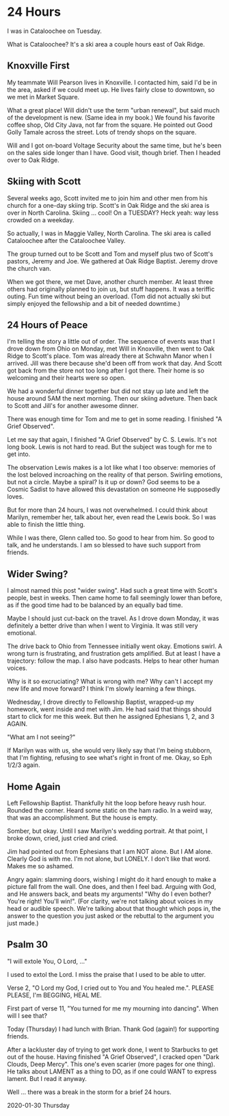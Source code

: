 # 24 Hours

I was in Cataloochee on Tuesday.

What is Cataloochee? It's a ski area a couple hours east of Oak Ridge.

## Knoxville First

My teammate Will Pearson lives in Knoxville.
I contacted him, said I'd be in the area, asked if we could meet up.
He lives fairly close to downtown, so we met in Market Square.

What a great place! Will didn't use the term "urban renewal",
but said much of the development is new. (Same idea in my book.)
We found his favorite coffee shop, Old City Java, not far from the square.
He pointed out Good Golly Tamale across the street. Lots of trendy
shops on the square.

Will and I got on-board Voltage Security about the same time,
but he's been on the sales side longer than I have.
Good visit, though brief. Then I headed over to Oak Ridge.

## Skiing with Scott

Several weeks ago, Scott invited me to join him and other men
from his church for a one-day skiing trip. Scott's in Oak Ridge
and the ski area is over in North Carolina. Skiing ... cool!
On a TUESDAY? Heck yeah: way less crowded on a weekday.

So actually, I was in Maggie Valley, North Carolina.
The ski area is called Cataloochee after the Cataloochee Valley.

The group turned out to be Scott and Tom and myself plus two of
Scott's pastors, Jeremy and Joe. We gathered at Oak Ridge Baptist.
Jeremy drove the church van.

When we got there, we met Dave, another church member. At least
three others had originally planned to join us, but stuff happens.
It was a teriffic outing. Fun time without being an overload.
(Tom did not actually ski but simply enjoyed the fellowship
and a bit of needed downtime.)

## 24 Hours of Peace

I'm telling the story a little out of order.
The sequence of events was that I drove down from Ohio on Monday,
met Will in Knoxville, then went to Oak Ridge to Scott's place.
Tom was already there at Schwahn Manor when I arrived.
Jill was there because she'd been off from work that day.
And Scott got back from the store not too long after I got there.
Their home is so welcoming and their hearts were so open.

We had a wonderful dinner together but did not stay up late and left
the house around 5AM the next morning. Then our skiing adveture.
Then back to Scott and Jill's for another awesome dinner.

There was enough time for Tom and me to get in some reading.
I finished "A Grief Observed".

Let me say that again, I finished "A Grief Observed" by C. S. Lewis.
It's not long book. Lewis is not hard to read. But the subject was
tough for me to get into.

The observation Lewis makes is a lot like what I too observe:
memories of the lost beloved incroaching on the reality of that person.
Swirling emotions, but not a circle. Maybe a spiral? Is it up or down?
God seems to be a Cosmic Sadist to have allowed this devastation
on someone He supposedly loves.

But for more than 24 hours, I was not overwhelmed. I could think about
Marilyn, remember her, talk about her, even read the Lewis book.
So I was able to finish the little thing.

While I was there, Glenn called too.
So good to hear from him. So good to talk, and he understands.
I am so blessed to have such support from friends.

## Wider Swing?

I almost named this post "wider swing".
Had such a great time with Scott's people, best in weeks.
Then came home to fall seemingly lower than before,
as if the good time had to be balanced by an equally bad time.

Maybe I should just cut-back on the travel. As I drove down Monday,
it was definitely a better drive than when I went to Virginia.
It was still very emotional.

The drive back to Ohio from Tennessee initially went okay.
Emotions swirl. A wrong turn is frustrating, and frustration
gets amplified. But at least I have a trajectory: follow the map.
I also have podcasts. Helps to hear other human voices.

Why is it so excruciating?
What is wrong with me? Why can't I accept my new life and move forward?
I think I'm slowly learning a few things.

Wednesday,
I drove directly to Fellowship Baptist, wrapped-up my homework,
went inside and met with Jim. He had said that things should start to
click for me this week. But then he assigned Ephesians 1, 2, and 3 AGAIN.

"What am I not seeing?"

If Marilyn was with us, she would very likely say that I'm being stubborn,
that I'm fighting, refusing to see what's right in front of me.
Okay, so Eph 1/2/3 again.

## Home Again

Left Fellowship Baptist.
Thankfully hit the loop before heavy rush hour.
Rounded the corner. Heard some static on the ham radio.
In a weird way, that was an accomplishment. But the house is empty.

Somber, but okay.
Until I saw Marilyn's wedding portrait.
At that point, I broke down, cried, just cried and cried.

Jim had pointed out from Ephesians that I am NOT alone.
But I AM alone. Clearly God is with me. I'm not alone, but LONELY.
I don't like that word. Makes me so ashamed.

Angry again: slamming doors, wishing I might do it hard enough
to make a picture fall from the wall. One does, and then I feel bad.
Arguing with God, and He answers back, and beats my arguments!
"Why do I even bother? You're right! You'll win!". (For clarity, we're
not talking about voices in my head or audible speech. We're talking
about that thought which pops in, the answer to the question you just
asked or the rebuttal to the argument you just made.)

## Psalm 30

"I will extole You, O Lord, ..."

I used to extol the Lord.
I miss the praise that I used to be able to utter.

Verse 2, "O Lord my God, I cried out to You and You healed me.".
PLEASE PLEASE, I'm BEGGING, HEAL ME.

First part of verse 11, "You turned for me my mourning into dancing".
When will I see that?

Today (Thursday) I had lunch with Brian.
Thank God (again!) for supporting friends.

After a lackluster day of trying to get work done, I went to Starbucks
to get out of the house. Having finished "A Grief Observed", I cracked
open "Dark Clouds, Deep Mercy". This one's even scarier (more pages
for one thing). He talks about LAMENT as a thing to DO, as if one could
WANT to express lament. But I read it anyway.

Well ... there was a break in the storm for a brief 24 hours.

2020-01-30 Thursday


